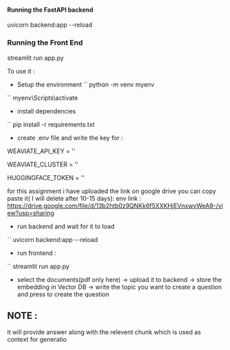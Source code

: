 #### Running the FastAPI backend 
uvicorn backend:app --reload 


### Running the Front End

streamlit run app.py



To use it :
- Setup the environment
`` python -m venv myenv

`` myenv\Scripts\activate

- install dependencies

`` pip install -r requirements.txt

- create .env file and write the key for :

WEAVIATE_API_KEY = ''

WEAVIATE_CLUSTER =  ''

HUGGINGFACE_TOKEN = ''

for this assignment i have uploaded the link on google drive you can copy paste it( I will delete after 10-15 days):
env link :  https://drive.google.com/file/d/13b2htb0z9QNKk6f5XXKHjEVnxwvWeA8-/view?usp=sharing

- run backend and wait for it to load

`` uvicorn backend:app --reload 

- run frontend :

`` streamlit run app.py

- select the documents(pdf only here) -> upload it to backend -> store the embedding in Vector DB -> write the topic you want to create a question and press to create the question

## NOTE :
 it will provide answer along with the relevent chunk which is used as context for generatio



